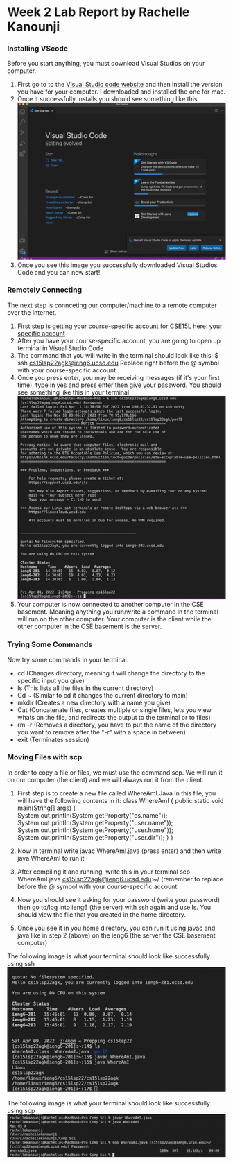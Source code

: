 # Week 2 Lab Report by Rachelle Kanounji

### Installing VScode
Before you start anything, you must download Visual Studios on your computer. 

1. First go to to the [Visual Studio code website](https://code.visualstudio.com/) and then install the version you have for your computer. I downloaded and installed the one for mac.
2. Once it successfully installs you should see something like this ![Image of VSCode](Screen%20Shot%202022-04-01%20at%202.16.41%20PM.png)
3. Once you see this image you successfully downloaded Visual Studios Code and you can now start! 

### Remotely Connecting
The next step is connceting our computer/machine to a remote computer over the Internet.  
1. First step is getting your course-specific account for CSE15L here: [your specific account](https://sdacs.ucsd.edu/~icc/index.php) 
2. After you have your course-specific account, you are going to open up terminal in Visual Studio Code 
3. The command that you will write in the terminal should look like this: $ ssh cs15lsp22agk@ieng6.ucsd.edu Replace right before the @ symbol with your course-specific account
4. Once you press enter, you may be receiving messages (if it's your first time), type in yes and press enter then give your password. You should see something like this in your terminal ![image for part 2](part2.png)
5. Your computer is now connected to another computer in the CSE basement. Meaning anything you run/write a command in the terminal will run on the other computer. Your computer is the client while the other computer in the CSE basement is the server. 

### Trying Some Commands
Now try some commands in your terminal. 
 * cd (Changes directory, meaning it will change the directory to the specific input you give)
 * ls (This lists all the files in the current directory)
 * Cd ~ (Similar to cd it changes the current directory to main)
 * mkdir (Creates a new directory with a name you give) 
 * Cat (Concatenate files, creates multiple or single files, lets you view whats on the file, and redirects the output to the terminal or to files)
 * rm -r (Removes a directory, you have to put the name of the directory you want to remove after the "-r" with a space in between) 
 * exit (Terminates session)

### Moving Files with scp
In order to copy a file or files, we must use the command scp. We will run it on our computer (the client) and we will always run it from the client. 
1. First step is to create a new file called WhereAmI.Java 
      In this file, you will have the following contents in it: 
class WhereAmI {
  public static void main(String[] args) {
    System.out.println(System.getProperty("os.name"));
    System.out.println(System.getProperty("user.name"));
    System.out.println(System.getProperty("user.home"));
    System.out.println(System.getProperty("user.dir"));
  }
}

2. Now in terminal write javac WhereAmI.java (press enter) and then write java WhereAmI to run it 
3. After compiling it and running, write this in your terminal scp WhereAmI.java cs15lsp22agk@ieng6.ucsd.edu:~/ (remember to replace before the @ symbol with your course-specific account. 
4. Now you should see it asking for your password (write your password) then go to/log into ieng6 (the server) with ssh again and use ls. You should view the file that you created in the home directory. 
5. Once you see it in you home directory, you can run it using javac and java like in step 2 (above) on the ieng6 (the server the CSE basement computer)

The following image is what your terminal should look like successfully using ssh ![image for part 6a](part6a.png)

The following image is what your terminal should look like successfully using scp ![image for part 6b](part6.png)



